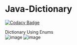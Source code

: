 # Java-Dictionary
[![Codacy Badge](https://app.codacy.com/project/badge/Grade/3424489ca81446b7bb0190b1302571ed)](https://www.codacy.com/gh/freshskates/Java-Dictionary/dashboard?utm_source=github.com&amp;utm_medium=referral&amp;utm_content=freshskates/Java-Dictionary&amp;utm_campaign=Badge_Grade)

Dictionary Using Enums
<br />
![image](https://user-images.githubusercontent.com/67438520/121613572-a23b9280-ca11-11eb-92b8-d29f690ef173.png)
![image](https://user-images.githubusercontent.com/67438520/121613715-f6467700-ca11-11eb-8870-58e448383fdc.png)
